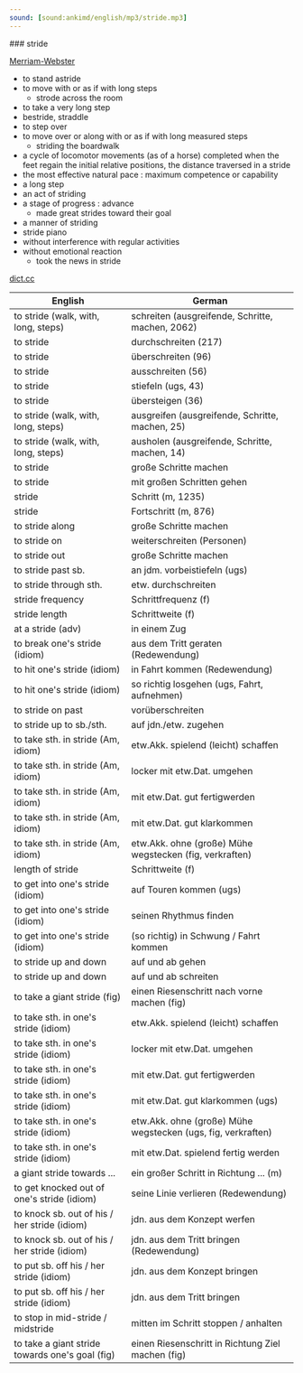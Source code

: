 ```yaml
---
sound: [sound:ankimd/english/mp3/stride.mp3]
---
```


\### stride

[Merriam-Webster](https://www.merriam-webster.com/dictionary/stride)

- to stand astride
- to move with or as if with long steps
    - strode across the room
- to take a very long step
- bestride, straddle
- to step over
- to move over or along with or as if with long measured steps
    - striding the boardwalk
- a cycle of locomotor movements (as of a horse) completed when the feet regain the initial relative positions, the distance traversed in a stride
- the most effective natural pace : maximum competence or capability
- a long step
- an act of striding
- a stage of progress : advance
    - made great strides toward their goal
- a manner of striding
- stride piano
- without interference with regular activities
- without emotional reaction
    - took the news in stride

[dict.cc](https://www.dict.cc/stride)

| English        | German       |
| -------------- | ------------ |
| to stride (walk, with, long, steps) | schreiten (ausgreifende, Schritte, machen, 2062) |
| to stride | durchschreiten (217) |
| to stride | überschreiten (96) |
| to stride | ausschreiten (56) |
| to stride | stiefeln (ugs, 43) |
| to stride | übersteigen (36) |
| to stride (walk, with, long, steps) | ausgreifen (ausgreifende, Schritte, machen, 25) |
| to stride (walk, with, long, steps) | ausholen (ausgreifende, Schritte, machen, 14) |
| to stride | große Schritte machen |
| to stride | mit großen Schritten gehen |
| stride | Schritt (m, 1235) |
| stride | Fortschritt (m, 876) |
| to stride along | große Schritte machen |
| to stride on | weiterschreiten (Personen) |
| to stride out | große Schritte machen |
| to stride past sb. | an jdm. vorbeistiefeln (ugs) |
| to stride through sth. | etw. durchschreiten |
| stride frequency | Schrittfrequenz (f) |
| stride length | Schrittweite (f) |
| at a stride (adv) | in einem Zug |
| to break one's stride (idiom) | aus dem Tritt geraten (Redewendung) |
| to hit one's stride (idiom) | in Fahrt kommen (Redewendung) |
| to hit one's stride (idiom) | so richtig losgehen (ugs, Fahrt, aufnehmen) |
| to stride on past | vorüberschreiten |
| to stride up to sb./sth. | auf jdn./etw. zugehen |
| to take sth. in stride (Am, idiom) | etw.Akk. spielend (leicht) schaffen |
| to take sth. in stride (Am, idiom) | locker mit etw.Dat. umgehen |
| to take sth. in stride (Am, idiom) | mit etw.Dat. gut fertigwerden |
| to take sth. in stride (Am, idiom) | mit etw.Dat. gut klarkommen |
| to take sth. in stride (Am, idiom) | etw.Akk. ohne (große) Mühe wegstecken (fig, verkraften) |
| length of stride | Schrittweite (f) |
| to get into one's stride (idiom) | auf Touren kommen (ugs) |
| to get into one's stride (idiom) | seinen Rhythmus finden |
| to get into one's stride (idiom) | (so richtig) in Schwung / Fahrt kommen |
| to stride up and down | auf und ab gehen |
| to stride up and down | auf und ab schreiten |
| to take a giant stride (fig) | einen Riesenschritt nach vorne machen (fig) |
| to take sth. in one's stride (idiom) | etw.Akk. spielend (leicht) schaffen |
| to take sth. in one's stride (idiom) | locker mit etw.Dat. umgehen |
| to take sth. in one's stride (idiom) | mit etw.Dat. gut fertigwerden |
| to take sth. in one's stride (idiom) | mit etw.Dat. gut klarkommen (ugs) |
| to take sth. in one's stride (idiom) | etw.Akk. ohne (große) Mühe wegstecken (ugs, fig, verkraften) |
| to take sth. in one's stride (idiom) | mit etw.Dat. spielend fertig werden |
| a giant stride towards ... | ein großer Schritt in Richtung ... (m) |
| to get knocked out of one's stride (idiom) | seine Linie verlieren (Redewendung) |
| to knock sb. out of his / her stride (idiom) | jdn. aus dem Konzept werfen |
| to knock sb. out of his / her stride (idiom) | jdn. aus dem Tritt bringen (Redewendung) |
| to put sb. off his / her stride (idiom) | jdn. aus dem Konzept bringen |
| to put sb. off his / her stride (idiom) | jdn. aus dem Tritt bringen |
| to stop in mid-stride / midstride | mitten im Schritt stoppen / anhalten |
| to take a giant stride towards one's goal (fig) | einen Riesenschritt in Richtung Ziel machen (fig) |
